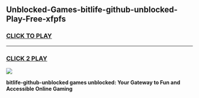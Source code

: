 
## Unblocked-Games-bitlife-github-unblocked-Play-Free-xfpfs
<h3>
<a href="https://premium76.site?title=bitlife-github-unblocked&ref=20M">CLICK TO PLAY</a></h3>
<hr>

<h3>
<a href="https://premium76.site?title=bitlife-github-unblocked&ref=20M">CLICK 2 PLAY</a>
  
</h3>

<a href="https://premium76.site?title=bitlife-github-unblocked&ref=19M"><img src="https://clearcache.store/games.png"></a>


**bitlife-github-unblocked games unblocked: Your Gateway to Fun and Accessible Online Gaming**
